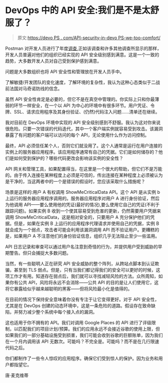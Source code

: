 # DevOps 中的 API 安全:我们是不是太舒服了？

> 原文:[https://devo PS . com/API-security-in-devo PS-we-too-comfort/](https://devops.com/api-security-in-devops-are-we-too-comfortable/)

Postman 对开发人员进行了年度[调查](https://www.getpostman.com/resources/infographics/api-survey-2019/),正如该调查和许多其他调查所显示的那样，开发人员普遍对他们的组织已经实现的 API 安全级别感到满意。这是一个一致的趋势，大多数开发人员对自己受到保护感到满意。

问题是大多数组织也将 API 安全性和管理放在开发人员手中。

了解敏捷/开发团队的变化速度，了解环境的复杂性，我认为这种心态类似于二战前法国对马奇诺防线的信念。

虽然 API 安全性肯定是必要的，但它不是在真空中管理的。你实际上只和你最薄弱的环节一样安全，在一个以 API 为中心的环境中有很多环节。用户凭证、令牌、SSL、请求应用程序及其身份验证、(仍然)代码注入问题……清单还在继续。

我对目前在 DevOps 环境中实现的 API 安全级别感到不舒服。我认为这对你来说很危险。只要一次错误的代码迭代，其中一个客户端实例就容易受到攻击。该漏洞暴露了有问题的客户端可以访问的每个 API，无论使用什么作为访问控制。

最终，API 必须信任某个人，否则它们就没用了。这个人通常是运行在用户连接的实例上的服务器应用程序。该应用程序通常有自己的凭据。它们是如何储存的？他们是如何受到保护的？哪些代码更改会影响该实例的安全性？

API 网关和管理工具，如果配置得当，在这里是一个很大的帮助，但它们不是万能的。由于传入连接在某种程度上必须是可信的，传出连接在某种程度上必须被认为是干净的，当这两者中的一个是错误的假设时，您应该采取什么措施呢？

场景是这样的:用户 A 有权调用 ShowMeCriticalData API。这个 API 是从实例 b 上运行的服务器应用程序调用的。服务器应用程序对用户 A 进行身份验证，然后为他调用 API——要么使用他的凭证(最好的情况),要么使用它自己的凭证(不利于跟踪问题)。如果实例 B 收到一个使其容易受到危害的更新，仍然需要用户凭据来调用 ShowMeCriticalData，这是相对安全的，只要用户 A 充分保护他们的凭据。但是，如果在实例 B 上运行的应用程序代理请求并使用自己的凭据，实例 B 就会成为一个弱点，攻击者可能会利用该漏洞调用 API 而不验证用户。更糟糕的是，如果用户 A 不注意他们的身份验证信息，组织几乎无法阻止至少一些滥用。

API 日志记录和审查可以通过用户名注意到奇怪的行为，并提供用户受到威胁的早期警告。但只会捕捉大多数问题。

当然，有一些聪明人正在研究 API 安全威胁的整个阵列，从跨站点脚本到认证欺骗，甚至到 TLS 弱点。但是，只有当我们都记得我们的安全可以更好的时候，这项工作才有用。知道存在弱点后，我们就可以寻找减轻风险的方法。众所周知，如果你有公共 API，风险将永远不会消除——公共 API 的目的是让人们使用它，这将它暴露给似乎越来越聪明的黑客——但将风险最小化是值得的。

在目前的情况下保持安全意味着你没有专注于让它变得更好。对于 API 安全性，尤其是在 DevOps 创建的动态环境中，这是一条危险的道路。假设存在致命缺陷，并努力减少整个系统中每个接入点的漏洞。

这也适用于你不拥有的 API。我们对调用 Google Places 的 API 进行了评级限制，以匹配我们的项目计划/预算。我们的应用永远不会接近谷歌的使用上限，但如果我们的一部分基础设施受到损害，我们可能会收到谷歌的巨额账单，因为我们在一个月内调用该 API 无数次。可能吗？不完全是。可能吗？而不是在几行限速代码之后。

你们都制作了一些令人惊叹的应用程序。确保它们受到惊人的保护。因为业务和用户都指望它。

唐·麦克维蒂
